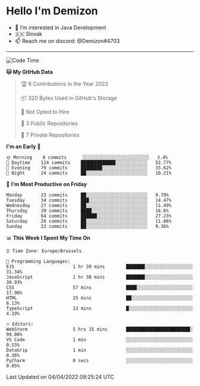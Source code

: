 # Hello I'm Demizon
- 👀 I’m interested in Java Development
- 🇸🇰 Slovak
- 📫 Reach me on discord: @Demizon#4703
<hr>

<!--START_SECTION:waka-->
![Code Time](http://img.shields.io/badge/Code%20Time-275%20hrs%203%20mins-blue)

**🐱 My GitHub Data** 

> 🏆 6 Contributions in the Year 2022
 > 
> 📦 320 Bytes Used in GitHub's Storage 
 > 
> 🚫 Not Opted to Hire
 > 
> 📜 3 Public Repositories 
 > 
> 🔑 7 Private Repositories  
 > 
**I'm an Early 🐤** 

```text
🌞 Morning    8 commits      ░░░░░░░░░░░░░░░░░░░░░░░░░   3.4% 
🌆 Daytime    124 commits    █████████████░░░░░░░░░░░░   52.77% 
🌃 Evening    79 commits     ████████░░░░░░░░░░░░░░░░░   33.62% 
🌙 Night      24 commits     ██░░░░░░░░░░░░░░░░░░░░░░░   10.21%

```
📅 **I'm Most Productive on Friday** 

```text
Monday       23 commits     ██░░░░░░░░░░░░░░░░░░░░░░░   9.79% 
Tuesday      34 commits     ███░░░░░░░░░░░░░░░░░░░░░░   14.47% 
Wednesday    27 commits     ██░░░░░░░░░░░░░░░░░░░░░░░   11.49% 
Thursday     39 commits     ████░░░░░░░░░░░░░░░░░░░░░   16.6% 
Friday       64 commits     ██████░░░░░░░░░░░░░░░░░░░   27.23% 
Saturday     26 commits     ██░░░░░░░░░░░░░░░░░░░░░░░   11.06% 
Sunday       22 commits     ██░░░░░░░░░░░░░░░░░░░░░░░   9.36%

```


📊 **This Week I Spent My Time On** 

```text
⌚︎ Time Zone: Europe/Brussels

💬 Programming Languages: 
EJS                      1 hr 39 mins        ███████░░░░░░░░░░░░░░░░░░   31.34% 
JavaScript               1 hr 38 mins        ███████░░░░░░░░░░░░░░░░░░   30.93% 
CSS                      57 mins             ████░░░░░░░░░░░░░░░░░░░░░   17.96% 
HTML                     25 mins             ██░░░░░░░░░░░░░░░░░░░░░░░   8.13% 
TypeScript               13 mins             █░░░░░░░░░░░░░░░░░░░░░░░░   4.19%

🔥 Editors: 
WebStorm                 5 hrs 15 mins       ████████████████████████░   99.06% 
VS Code                  1 min               ░░░░░░░░░░░░░░░░░░░░░░░░░   0.53% 
DataGrip                 1 min               ░░░░░░░░░░░░░░░░░░░░░░░░░   0.36% 
PyCharm                  0 secs              ░░░░░░░░░░░░░░░░░░░░░░░░░   0.05%

```


 Last Updated on 04/04/2022 09:25:24 UTC
<!--END_SECTION:waka-->
